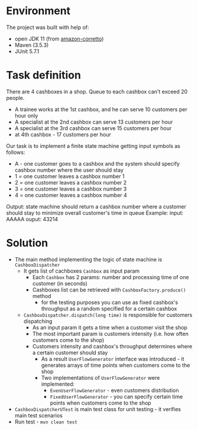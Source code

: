 # Environment

The project was built with help of:
* open JDK 11 (from [amazon-corretto](https://docs.aws.amazon.com/corretto/latest/corretto-11-ug/downloads-list.html))
* Maven (3.5.3)
* JUnit 5.7.1

# Task definition

There are 4 cashboxes in a shop. Queue to each cashbox can't exceed 20 people.
* A trainee works at the 1st cashbox, and he can serve 10 customers per hour only
* A specialist at the 2nd cashbox can serve 13 customers per hour
* A specialist at the 3rd cashbox can serve 15 customers per hour
* at 4th cashbox - 17 customers per hour

Our task is to implement a finite state machine getting input symbols as follows:
* A - one customer goes to a cashbox and the system should specify cashbox number where the user should stay
* 1 = one customer leaves a cashbox number 1
* 2 = one customer leaves a cashbox number 2
* 3 = one customer leaves a cashbox number 3
* 4 = one customer leaves a cashbox number 4 

Output: state machine should return a cashbox number where a customer should stay to minimize overall customer's time in queue
Example:
input: ААААА
ouput: 43214

# Solution
* The main method implementing the logic of state machine is `CashboxDispatcher` 
  * It gets list of cachboxes `Cashbox` as input param
    * Each `Cashbox` has 2 params: number and processing time of one customer (in seconds)
    * Cashboxes list can be retrieved with `CashboxFactory.produce()` method
      * for the testing purposes you can use as fixed cashbox's throughput as a random specified for a certain cashbox
  * `CashboxDispatcher.dispatch(long time)` is responsible for customers dispatching
    * As an input param it gets a time when a customer visit the shop
    * The most important param is customers intensity (i.e. how often customers come to the shop)
    * Customers intensity and cashbox's throughput determines where a certain customer should stay
      * As a result `UserFlowGenerator` interface was introduced - it generates arrays of time points when customers come to the shop
      * Two implementations of `UserFlowGenerator` were implemented:
        * `EvenUserFlowGenerator` - even customers distribution
        * `FixedUserFlowGenerator` - you can specify certain time points when customers come to the shop
* `CashboxDispatcherUTest` is main test class for unit testing - it verifies main test scenarios
* Run test - `mvn clean test`